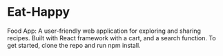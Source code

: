 # Eat-Happy
Food App: A user-friendly web application for exploring and sharing recipes. Built with React framework with a cart, and a search function. To get started, clone the repo and run npm install.
